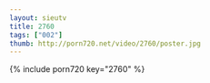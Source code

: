 ```yaml
--- 
layout: sieutv
title: 2760
tags: ["002"]
thumb: http://porn720.net/video/2760/poster.jpg
---
```

{% include porn720 key="2760" %} 
